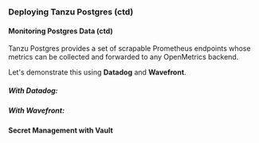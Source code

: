 
### Deploying Tanzu Postgres (ctd)

#### Monitoring Postgres Data (ctd)
Tanzu Postgres provides a set of scrapable Prometheus endpoints whose metrics can be collected and forwarded to any OpenMetrics backend.

Let's demonstrate this using **Datadog** and **Wavefront**.

##### <i>With Datadog:</i>

##### <i>With Wavefront:</i>

#### Secret Management with Vault
